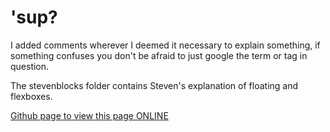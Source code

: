 # 'sup?

I added comments wherever I deemed it necessary to explain something, if something confuses you don't be afraid to just google the term or tag in question.

The stevenblocks folder contains Steven's explanation of floating and flexboxes.

[Github page to view this page ONLINE](https://nikske.github.io/progressive-enhancement/ "progressive enhancement")
